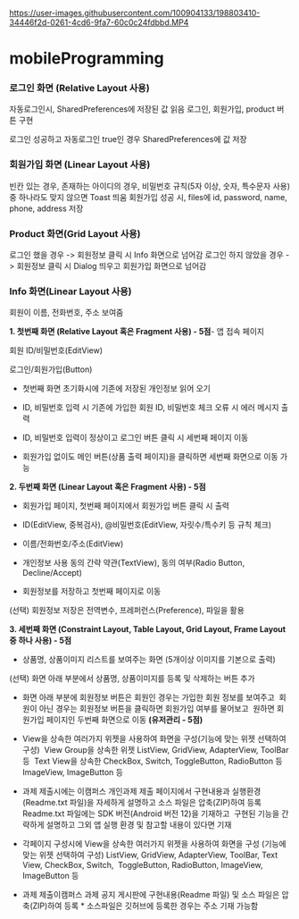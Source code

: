 

https://user-images.githubusercontent.com/100904133/198803410-34446f2d-0261-4cd6-9fa7-60c0c24fdbbd.MP4

# mobileProgramming
### 로그인 화면 (Relative Layout 사용)

자동로그인시, SharedPreferences에 저장된 값 읽음
로그인, 회원가입, product 버튼 구현

로그인 성공하고 자동로그인 true인 경우 SharedPreferences에 값 저장

### 회원가입 화면 (Linear Layout 사용)
빈칸 있는 경우, 존재하는 아이디의 경우, 비밀번호 규칙(5자 이상, 숫자, 특수문자 사용) 중 하나라도 맞지 않으면 Toast 띄움
회원가입 성공 시, files에 id, password, name, phone, address 저장

### Product 화면(Grid Layout 사용)
로그인 했을 경우 -> 회원정보 클릭 시 Info 화면으로 넘어감
로그인 하지 않았을 경우 -> 회원정보 클릭 시 Dialog 띄우고 회원가입 화면으로 넘어감

### Info 화면(Linear Layout 사용)
회원이 이름, 전화번호, 주소 보여줌


**1. 첫번째 화면 (Relative Layout 혹은 Fragment 사용) - 5점**- 
앱 접속 페이지

회원 ID/비밀번호(EditView)

로그인/회원가입(Button)

- 첫번째 화면 초기화시에 기존에 저장된 개인정보 읽어 오기

- ID, 비밀번호 입력 시 기존에 가입한 회원 ID, 비밀번호 체크 오류 시 에러 메시지 출력

- ID, 비밀번호 입력이 정상이고 로그인 버튼 클릭 시 세번째 페이지 이동

- 회원가입 없이도 메인 버튼(상품 출력 페이지)을 클릭하면 세번째 화면으로 이동 가능

**2. 두번째 화면 (Linear Layout 혹은 Fragment 사용) - 5점**

- 회원가입 페이지, 첫번째 페이지에서 회원가입 버튼 클릭 시 출력

- ID(EditView, 중복검사), @비밀번호(EditView, 자릿수/특수키 등 규칙 체크)

- 이름/전화번호/주소(EditView)

- 개인정보 사용 동의 간략 약관(TextView), 동의 여부(Radio Button, Decline/Accept)

- 회원정보를 저장하고 첫번째 페이지로 이동   

(선택) 회원정보 저장은 전역변수, 프레퍼런스(Preference), 파일을 활용

**3. 세번째 화면 (Constraint Layout, Table Layout, Grid Layout, Frame Layout 중 하나 사용) - 5점**

- 상품명, 상품이미지 리스트를 보여주는 화면 (5개이상 이미지를 기본으로 출력)  

(선택) 화면 아래 부분에서 상품명, 상품이미지를 등록 및 삭제하는 버튼 추가

- 화면 아래 부분에 회원정보 버튼은 회원인 경우는 가입한 회원 정보를 보여주고  회원이 아닌 경우는 회원정보 버튼을 클릭하면 회원가입 여부를 물어보고  원하면 회원가입 페이지인 두번째 화면으로 이동 **(유저관리 - 5점)**

- View을 상속한 여러가지 위젯을 사용하여 화면을 구성(기능에 맞는 위젯 선택하여 구성)  View Group을 상속한 위젯 ListView, GridView, AdapterView, ToolBar 등  Text View을 상속한 CheckBox, Switch, ToggleButton, RadioButton 등  ImageView, ImageButton 등

- 과제 제출시에는 이캠퍼스 개인과제 제출 페이지에서 구현내용과 실행환경(Readme.txt 파일)을 자세하게 설명하고 소스 파일은 압축(ZIP)하여 등록Readme.txt 파일에는 SDK 버전(Android 버전 12)을 기재하고  구현된 기능을 간략하게 설명하고 그외 앱 실행 환경 및 참고할 내용이 있다면 기재
- 각페이지 구성시에 View을 상속한 여러가지 위젯을 사용하여 화면을 구성 (기능에 맞는 위젯 선택하여 구성) ListView, GridView, AdapterView, ToolBar, Text View, CheckBox, Switch,  ToggleButton, RadioButton, ImageView, ImageButton 등
- 과제 제출이캠퍼스 과제 공지 게시판에 구현내용(Readme 파일) 및 소스 파일은 압축(ZIP)하여 등록 * 소스파일은 깃허브에 등록한 경우는 주소 기재 가능함
